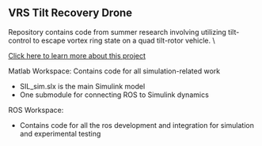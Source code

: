 ## VRS Tilt Recovery Drone

Repository contains code from summer research involving utilizing tilt-control to escape vortex ring state on a quad tilt-rotor vehicle. \

[Click here to learn more about this project](https://docs.google.com/presentation/d/1_fIXVQAgmiyZpiL00vJOK7c8lyL2WVJB30ZrMb9_EF4/present)

Matlab Workspace:
Contains code for all simulation-related work
* SIL_sim.slx is the main Simulink model
* One submodule for connecting ROS to Simulink dynamics

ROS Workspace:
* Contains code for all the ros development and integration for simulation and experimental testing

